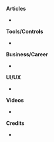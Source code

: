 
**Articles**

* 

**Tools/Controls**

* 


**Business/Career**

* 

**UI/UX**

*

**Videos**

*

**Credits**

* 
